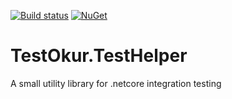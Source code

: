 [![Build status](https://ci.appveyor.com/api/projects/status/iry73d3kv29gm4iv?svg=true)](https://ci.appveyor.com/project/NazmiAltun/testokur-testhelper)
[![NuGet](https://img.shields.io/nuget/v/TestOkur.TestHelper)](https://www.nuget.org/packages/TestOkur.TestHelper/)


# TestOkur.TestHelper

A small utility library for .netcore integration testing